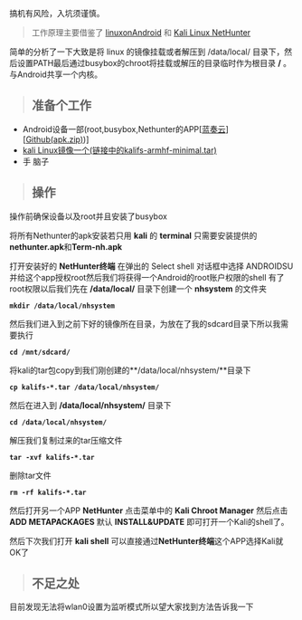 搞机有风险，入坑须谨慎。
> 工作原理主要借鉴了 [linuxonAndroid](https://sourceforge.net/projects/linuxonandroid/) 和 [Kali Linux NetHunter](https://www.kali.org/kali-linux-nethunter/)

简单的分析了一下大致是将 linux 的镜像挂载或者解压到 /data/local/ 目录下，然后设置PATH最后通过busybox的chroot将挂载或解压的目录临时作为根目录  **/**  。与Android共享一个内核。
> ## 准备个工作
- Android设备一部(root,busybox,Nethunter的APP[[蓝奏云](https://www.lanzous.com/b771490)][[Github(apk.zip)](https://github.com/GuokeNo1/kali-linux-Nethunter/releases/tag/kalionAndroid))]
- [kali Linux镜像一个(链接中的kalifs-armhf-minimal.tar)](https://github.com/GuokeNo1/kali-linux-Nethunter/releases/tag/kalionAndroid)
- 手  脑子

> ## 操作

操作前确保设备以及root并且安装了busybox

将所有Nethunter的apk安装若只用 **kali** 的 **terminal** 只需要安装提供的 **nethunter.apk**和**Term-nh.apk**

打开安装好的 **NetHunter终端** 在弹出的 Select shell  对话框中选择 ANDROIDSU 并给这个app授权root然后我们将获得一个Android的root账户权限的shell
有了root权限以后我们先在 **/data/local/** 目录下创建一个 **nhsystem** 的文件夹

**```mkdir /data/local/nhsystem```**

然后我们进入到之前下好的镜像所在目录，为放在了我的sdcard目录下所以我需要执行 

**```cd /mnt/sdcard/```**

将kali的tar包copy到我们刚创建的**/data/local/nhsystem/**目录下

 **```cp kalifs-*.tar /data/local/nhsystem/```**
 
然后在进入到 **/data/local/nhsystem/** 目录下 

**```cd /data/local/nhsystem/```**

解压我们复制过来的tar压缩文件 

**```tar -xvf kalifs-*.tar```**

删除tar文件

**```rm -rf kalifs-*.tar```**

然后打开另一个APP **NetHunter** 点击菜单中的 **Kali Chroot Manager** 然后点击 **ADD METAPACKAGES** 默认 **INSTALL&UPDATE** 即可打开一个Kali的shell了。

然后下次我们打开 **kali shell** 可以直接通过**NetHunter终端**这个APP选择Kali就OK了

> ## 不足之处

目前发现无法将wlan0设置为监听模式所以望大家找到方法告诉我一下
